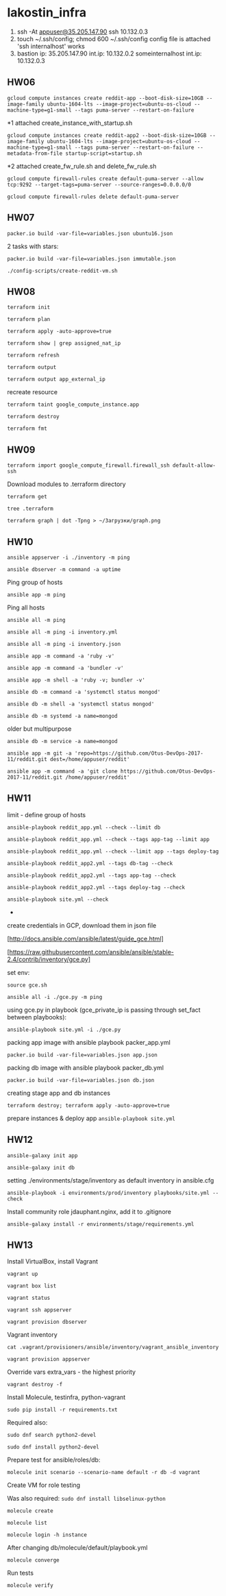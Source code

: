 # lakostin_infra

1. ssh -At appuser@35.205.147.90 ssh 10.132.0.3
2. touch ~/.ssh/config; chmod 600 ~/.ssh/config
 config file is attached
 'ssh internalhost' works
3. bastion ip: 35.205.147.90 int.ip: 10.132.0.2
   someinternalhost 	     int.ip: 10.132.0.3

## HW06

```gcloud compute instances create reddit-app --boot-disk-size=10GB --image-family ubuntu-1604-lts --image-project=ubuntu-os-cloud --machine-type=g1-small --tags puma-server --restart-on-failure```

*1 attached create_instance_with_startup.sh

```gcloud compute instances create reddit-app2 --boot-disk-size=10GB --image-family ubuntu-1604-lts --image-project=ubuntu-os-cloud --machine-type=g1-small --tags puma-server --restart-on-failure --metadata-from-file startup-script=startup.sh```

*2 attached create_fw_rule.sh and delete_fw_rule.sh

```gcloud compute firewall-rules create default-puma-server --allow tcp:9292 --target-tags=puma-server --source-ranges=0.0.0.0/0```

```gcloud compute firewall-rules delete default-puma-server```

## HW07

```packer.io build -var-file=variables.json ubuntu16.json```

2 tasks with stars:

```packer.io build -var-file=variables.json immutable.json```

```./config-scripts/create-reddit-vm.sh```

## HW08

```terraform init```

```terraform plan```

```terraform apply -auto-approve=true```

```terraform show | grep assigned_nat_ip```

```terraform refresh```

```terraform output```

```terraform output app_external_ip```

recreate resource

```terraform taint google_compute_instance.app```

```terraform destroy```

```terraform fmt```

## HW09
```terraform import google_compute_firewall.firewall_ssh default-allow-ssh```

Download modules to .terraform directory

```terraform get```

```tree .terraform```

```terraform graph | dot -Tpng > ~/Загрузки/graph.png```


## HW10

```ansible appserver -i ./inventory -m ping```

```ansible dbserver -m command -a uptime```

Ping group of hosts

```ansible app -m ping```

Ping all hosts

```ansible all -m ping```

```ansible all -m ping -i inventory.yml```

```ansible all -m ping -i inventory.json```

```ansible app -m command -a 'ruby -v'```

```ansible app -m command -a 'bundler -v'```

```ansible app -m shell -a 'ruby -v; bundler -v'```

```ansible db -m command -a 'systemctl status mongod'```

```ansible db -m shell -a 'systemctl status mongod'```

```ansible db -m systemd -a name=mongod```

older but multipurpose

```ansible db -m service -a name=mongod```

```ansible app -m git -a 'repo=https://github.com/Otus-DevOps-2017-11/reddit.git dest=/home/appuser/reddit'```

```ansible app -m command -a 'git clone https://github.com/Otus-DevOps-2017-11/reddit.git /home/appuser/reddit'```


## HW11

limit - define group of hosts

```ansible-playbook reddit_app.yml --check --limit db```

```ansible-playbook reddit_app.yml --check --tags app-tag --limit app```

```ansible-playbook reddit_app.yml --check --limit app --tags deploy-tag```

```ansible-playbook reddit_app2.yml --tags db-tag --check```

```ansible-playbook reddit_app2.yml --tags app-tag --check```

```ansible-playbook reddit_app2.yml --tags deploy-tag --check```

```ansible-playbook site.yml --check```

*
create credentials in GCP, download them in json file

[http://docs.ansible.com/ansible/latest/guide_gce.html]

[https://raw.githubusercontent.com/ansible/ansible/stable-2.4/contrib/inventory/gce.py]

set env:

```source gce.sh```

```ansible all -i ./gce.py -m ping```

using gce.py in playbook (gce_private_ip is passing through set_fact between playbooks):

```ansible-playbook site.yml -i ./gce.py```

packing app image with ansible playbook packer_app.yml

```packer.io build -var-file=variables.json app.json```

packing db image with ansible playbook packer_db.yml

```packer.io build -var-file=variables.json db.json```

creating stage app and db instances

```terraform destroy; terraform apply -auto-approve=true```

prepare instances & deploy app
```ansible-playbook site.yml```


## HW12
```ansible-galaxy init app```

```ansible-galaxy init db```

setting ./environments/stage/inventory as default inventory in ansible.cfg

```ansible-playbook -i environments/prod/inventory playbooks/site.yml --check```

Install community role jdauphant.nginx, add it to .gitignore

```ansible-galaxy install -r environments/stage/requirements.yml```

## HW13

Install VirtualBox, install Vagrant

```vagrant up```

```vagrant box list```

```vagrant status```

```vagrant ssh appserver```

```vagrant provision dbserver```

Vagrant inventory

```cat .vagrant/provisioners/ansible/inventory/vagrant_ansible_inventory```

```vagrant provision appserver```


Override vars
extra_vars - the highest priority

```vagrant destroy -f```

Install Molecule, testinfra, python-vagrant

```sudo pip install -r requirements.txt```

Required also:

```sudo dnf search python2-devel```

```sudo dnf install python2-devel```

Prepare test for ansible/roles/db:

```molecule init scenario --scenario-name default -r db -d vagrant```

Create VM for role testing

Was also required:   ```sudo dnf install libselinux-python```

```molecule create```

```molecule list```

```molecule login -h instance```

After changing db/molecule/default/playbook.yml

```molecule converge```

Run tests

```molecule verify```

